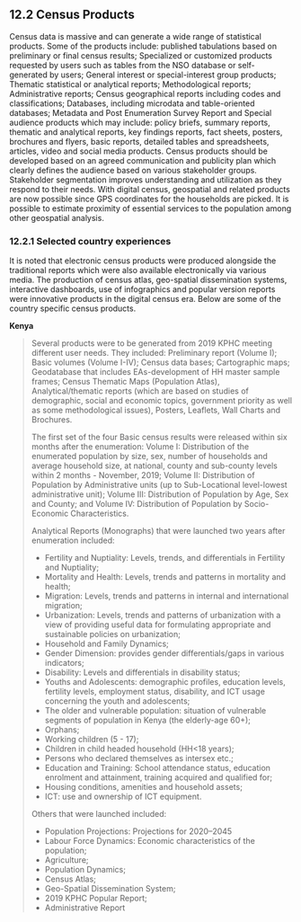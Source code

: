 ## 12.2	Census Products

Census data is massive and can generate a wide range of statistical products. Some of the products include: published tabulations based on preliminary or final census results; Specialized or customized products requested by users such as tables from the NSO database or self-generated by users; General interest or special-interest group products; Thematic statistical or analytical reports; Methodological reports; Administrative reports; Census geographical reports including codes and classifications; Databases, including microdata and table-oriented databases; Metadata and Post Enumeration Survey Report and Special audience products which may include:  policy briefs, summary reports, thematic and analytical reports, key findings reports, fact sheets, posters, brochures and flyers, basic reports, detailed tables and spreadsheets, articles, video and social media products. 
Census products should be developed based on an agreed communication and publicity plan which clearly defines the audience based on various stakeholder groups. Stakeholder segmentation improves understanding and utilization as they respond to their needs.
With digital census, geospatial and related products are now possible since GPS coordinates for the households are picked. It is possible to estimate proximity of essential services to the population among other geospatial analysis.

### 12.2.1	Selected country experiences

It is noted that electronic census products were produced alongside the traditional reports which were also available electronically via various media. The production of census atlas, geo-spatial dissemination systems, interactive dashboards, use of infographics and popular version reports were innovative products in the digital census era. Below are some of the country specific census products.

**Kenya**
> Several products were to be generated from 2019 KPHC meeting different user needs. They included: Preliminary report (Volume I); Basic volumes (Volume I-IV); Census data bases; Cartographic maps; Geodatabase that includes EAs-development of HH master sample frames; Census Thematic Maps (Population Atlas), Analytical/thematic reports (which are based on studies of demographic, social and economic topics, government priority as well as some methodological issues), Posters, Leaflets, Wall Charts and Brochures.
>
>The first set of the four Basic census results were released within six months after the enumeration: Volume I: Distribution of the enumerated population by size, sex, number of households and average household size, at national, county and sub-county levels within 2 months - November, 2019; Volume II: Distribution of Population by Administrative units (up to Sub-Locational level-lowest administrative unit);  Volume III: Distribution of Population by Age, Sex and County; and Volume IV: Distribution of Population by Socio-Economic Characteristics. 
>
>Analytical Reports (Monographs) that were launched two years after enumeration included:
>- Fertility and Nuptiality: Levels, trends, and differentials in Fertility and Nuptiality;
>- Mortality and Health: Levels, trends and patterns in mortality and health;
>- Migration: Levels, trends and patterns in internal and international migration;
>- Urbanization: Levels, trends and patterns of urbanization with a view of providing useful data for formulating appropriate and sustainable policies on urbanization;
>- Household and Family Dynamics;
>- Gender Dimension: provides gender differentials/gaps in various indicators;
>- Disability: Levels and differentials in disability status;
>- Youths and Adolescents: demographic profiles, education levels, fertility levels, employment status, disability, and ICT usage concerning the youth and adolescents;
>- The older and vulnerable population: situation of vulnerable segments of population in Kenya (the elderly-age 60+);
>- Orphans;
>- Working children (5 - 17);
>- Children in child headed household (HH<18 years);
>- Persons who declared themselves as intersex etc.;
>- Education and Training: School attendance status, education enrolment and attainment, training acquired and qualified for;
>- Housing conditions, amenities and household assets;
>- ICT: use and ownership of  ICT equipment.
>
>Others that were launched included: 
>- Population Projections: Projections for 2020–2045
>- Labour Force Dynamics: Economic characteristics of the population;
>- Agriculture;
>- Population Dynamics;
>- Census Atlas;
>- Geo-Spatial Dissemination System;
>- 2019 KPHC Popular Report;
>- Administrative Report

